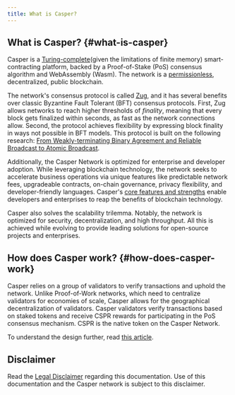 ```yaml
---
title: What is Casper?
---
```


## What is Casper? {#what-is-casper}

Casper is a [Turing-complete](../concepts/glossary/T.md#turing-complete-blockchain)(given the limitations of finite memory) smart-contracting platform, backed by a Proof-of-Stake (PoS) consensus algorithm and WebAssembly (Wasm). The network is a [permissionless](../concepts/glossary/P.md#permissionless), decentralized, public blockchain.

The network's consensus protocol is called [Zug](./design/zug.md), and it has several benefits over classic Byzantine Fault Tolerant (BFT) consensus protocols. First, Zug allows networks to reach higher thresholds of _finality_, meaning that every block gets finalized within seconds, as fast as the network connections allow. Second, the protocol achieves flexibility by expressing block finality in ways not possible in BFT models. This protocol is built on the following research: [From Weakly-terminating Binary Agreement and Reliable Broadcast to Atomic Broadcast](https://arxiv.org/abs/2205.06314).

Additionally, the Casper Network is optimized for enterprise and developer adoption. While leveraging blockchain technology, the network seeks to accelerate business operations via unique features like predictable network fees, upgradeable contracts, on-chain governance, privacy flexibility, and developer-friendly languages. Casper's [core features and strengths](../resources/build-on-casper.md) enable developers and enterprises to reap the benefits of blockchain technology.

Casper also solves the scalability trilemma. Notably, the network is optimized for security, decentralization, and high throughput. All this is achieved while evolving to provide leading solutions for open-source projects and enterprises.

## How does Casper work? {#how-does-casper-work}

Casper relies on a group of validators to verify transactions and uphold the network. Unlike Proof-of-Work networks, which need to centralize validators for economies of scale, Casper allows for the geographical decentralization of validators. Casper validators verify transactions based on staked tokens and receive CSPR rewards for participating in the PoS consensus mechanism. CSPR is the native token on the Casper Network.

To understand the design further, read [this article](../concepts/design/casper-design.md).

## Disclaimer

Read the [Legal Disclaimer](../disclaimer.md) regarding this documentation. Use of this documentation and the Casper network is subject to this disclaimer. 


